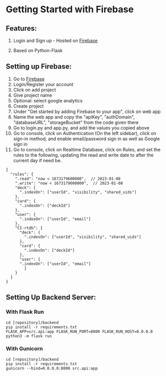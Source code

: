 # Getting Started with Firebase

## Features:

1. Login and Sign up - Hosted on [Firebase](https://firebase.google.com/)
                                         
2. Based on Python-Flask

## Setting up Firebase:

1. Go to [Firebase](https://firebase.google.com/)
2. Login/Register your account
3. Click on add project
4. Give project name
5. Optional: select google analytics
6. Create project
7. Under "Get started by adding Firebase to your app", click on web app
8. Name the web app and copy the "apiKey", "authDomain", "databaseURL", "storageBucket" from the code given there
9. Go to login.py and app.py, and add the values you copied above
10. Go to console, click on Authentication (On the left sidebar), click on sign-in method, and enable email/password sign in as well as Google sign in
11. Go to console, click on Realtime Database, click on Rules, and set the rules to the following, updating the read and write date to after the current day if need be.
```
{
  "rules": {
    ".read": "now < 1673179600000",  // 2023-01-08
    ".write": "now < 1673179600000",  // 2023-01-08
    "deck": {
      ".indexOn": ["userId", "visibility", "shared_uids"]
    },
    "card": {
      ".indexOn": ["deckId"]
    },
    "user": {
      ".indexOn": ["userId", "email"]
    },
    "CI-rtdb": {
      "deck": {
        ".indexOn": ["userId", "visibility", "shared_uids"]
      },
      "card": {
        ".indexOn": ["deckId"]
      },
      "user": {
      ".indexOn": ["userId", "email"]
    	}
    }
  }
}

```

## Setting Up Backend Server:

### With Flask Run
```
cd [repository]/backend
pip install -r requirements.txt
FLASK_APP=src.api:app FLASK_RUN_PORT=8000 FLASK_RUN_HOST=0.0.0.0 python3 -m flask run
```

### With Gunicorn
```
cd [repository]/backend
pip install -r requirements.txt
gunicorn --bind=0.0.0.0:8000 src.api:app
```
